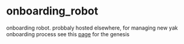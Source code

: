 # onboarding_robot
onboarding robot. probbaly hosted elsewhere, for managing new yak onboarding process
see this [page](https://roamresearch.com/#/app/ArtOfGig/page/BCtNygG7E) for the genesis
